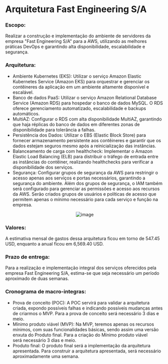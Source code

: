 # Arquitetura Fast Engineering S/A
### Escopo: 
Realizar a construção e implementação do ambiente de servidores da empresa "Fast Engineering S/A" para a AWS, utilizando as melhores práticas DevOps e garantindo alta disponibilidade, escalabilidade e segurança.

### Arquitetura:
- Ambiente Kubernetes (EKS): Utilizar o serviço Amazon Elastic Kubernetes Service (Amazon EKS) para orquestrar e gerenciar os contêineres da aplicação em um ambiente altamente disponível e escalável.
- Banco de dados PaaS: Utilizar o serviço Amazon Relational Database Service (Amazon RDS) para hospedar o banco de dados MySQL. O RDS oferece gerenciamento automatizado, escalabilidade e backups automáticos.
- MultiAZ: Configurar o RDS com alta disponibilidade MultiAZ, garantindo que haja réplicas do banco de dados em diferentes zonas de disponibilidade para tolerância a falhas. 
- Persistência dos Dados: Utilizar o EBS (Elastic Block Store) para fornecer armazenamento persistente aos contêineres e garantir que os dados estejam seguros mesmo após a reinicialização das instâncias.
- Balanceamento de carga com healthcheck: Implementar o Amazon Elastic Load Balancing (ELB) para distribuir o tráfego de entrada entre as instâncias do contêiner, realizando healthchecks para verificar a disponibilidade dos serviços.
- Segurança: Configurar grupos de segurança da AWS para restringir o acesso apenas aos serviços e portas necessários, garantindo a segurança do ambiente. Além dos grupos de segurança, o IAM também será configurado para gerenciar as permissões e acesso aos recursos da AWS. Serão criados grupos de usuários e políticas de acesso que permitem apenas o mínimo necessário para cada serviço e função na empresa.
<div align="center">
  
![image](https://github.com/BrunoMarques1/Projeto_Final_PB_Compass/assets/127341401/30c72f10-1a8c-4df2-be24-d8943eda8568)

</div>

### Valores:
A estimativa mensal de gastos dessa arquitetura ficou em torno de 547.45 USD, enquanto a anual ficou em 6,569.40 USD.

### Prazo de entrega:
Para a realização e implementação integral dos serviços oferecidos pela empresa Fast Engineering S/A, estima-se que seja necessário um período aproximado de duas semanas.

### Cronograma de macro-integras:
- Prova de conceito (POC): A POC servirá para validar a arquitetura criada, expondo possíveis falhas e indicando possíveis mudanças antes de criarmos o MVP. Para a prova de conceito será necessário 3 dias e meio.
- Mínimo produto viável (MVP): Na MVP, teremos apenas os recursos mínimos, com suas funcionalidades básicas, sendo assim uma versão enxuta do Produto final. Para a criação do Mínimo produto viável será necessário 3 dias e meio.
- Produto final: O produto final será a implementação da arquitetura apresentada. Para construir a arquitetura apresentada, será necessário aproximadamente uma semana.


